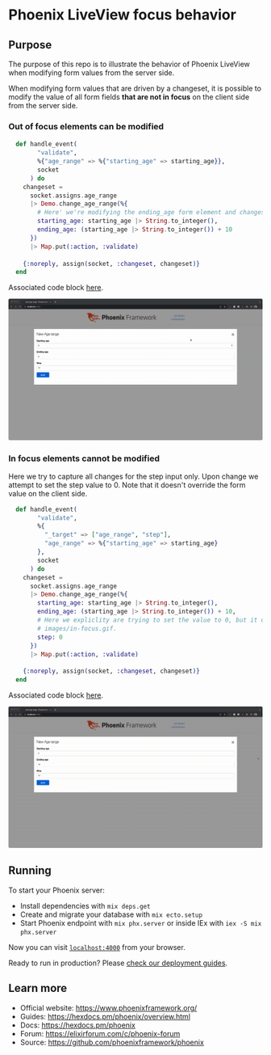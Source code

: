 # Phoenix LiveView focus behavior

## Purpose

The purpose of this repo is to illustrate the behavior of Phoenix LiveView when modifying form values from the server side.

When modifying form values that are driven by a changeset, it is possible to modify the value of all form fields **that are not in focus** on the client side from the server side.

### Out of focus elements can be modified

```elixir
  def handle_event(
        "validate",
        %{"age_range" => %{"starting_age" => starting_age}},
        socket
      ) do
    changeset =
      socket.assigns.age_range
      |> Demo.change_age_range(%{
        # Here' we're modifying the ending_age form element and changes are being accepted.
        starting_age: starting_age |> String.to_integer(),
        ending_age: (starting_age |> String.to_integer()) + 10
      })
      |> Map.put(:action, :validate)

    {:noreply, assign(socket, :changeset, changeset)}
  end
```
Associated code block [here](https://github.com/blakedietz/phoenix-liveview-form-focus/blob/1a6383d251405460202e152d749df624074a6e25/lib/app_web/live/age_range_live/form_component.ex#L41).

![](./images/not-in-focus.gif)

### In focus elements cannot be modified

Here we try to capture all changes for the step input only. Upon change we attempt to set the step value to 0. Note that it doesn't override the form value on the client side.

```elixir
  def handle_event(
        "validate",
        %{
          "_target" => ["age_range", "step"],
          "age_range" => %{"starting_age" => starting_age}
        },
        socket
      ) do
    changeset =
      socket.assigns.age_range
      |> Demo.change_age_range(%{
        starting_age: starting_age |> String.to_integer(),
        ending_age: (starting_age |> String.to_integer()) + 10,
        # Here we expliclity are trying to set the value to 0, but it does nothing. See
        # images/in-focus.gif.
        step: 0
      })
      |> Map.put(:action, :validate)

    {:noreply, assign(socket, :changeset, changeset)}
  end
```
Associated code block [here]([true](https://github.com/blakedietz/phoenix-liveview-form-focus/blob/1a6383d251405460202e152d749df624074a6e25/lib/app_web/live/age_range_live/form_component.ex#L16)).

![](./images/in-focus.gif)
## Running

To start your Phoenix server:

- Install dependencies with `mix deps.get`
- Create and migrate your database with `mix ecto.setup`
- Start Phoenix endpoint with `mix phx.server` or inside IEx with `iex -S mix phx.server`

Now you can visit [`localhost:4000`](http://localhost:4000) from your browser.

Ready to run in production? Please [check our deployment guides](https://hexdocs.pm/phoenix/deployment.html).

## Learn more

- Official website: https://www.phoenixframework.org/
- Guides: https://hexdocs.pm/phoenix/overview.html
- Docs: https://hexdocs.pm/phoenix
- Forum: https://elixirforum.com/c/phoenix-forum
- Source: https://github.com/phoenixframework/phoenix
